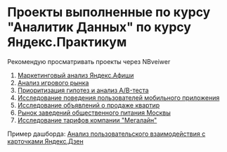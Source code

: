 # Проекты выполненные по курсу "Аналитик Данных" по курсу Яндекс.Практикум

Рекомендую просматривать проекты через NBveiwer

1. [Маркетинговый анализ Яндекс.Афиши](https://nbviewer.jupyter.org/github/RomanBayramov/practicum/blob/main/business_performance_analysis_project/project_business_performance_analysis_BR.ipynb)
2. [Анализ игрового рынка](https://nbviewer.jupyter.org/github/RomanBayramov/practicum/blob/main/game_project/game_project_BR.ipynb)
3. [Приоритизация гипотез и анализ А/B-теста](https://nbviewer.jupyter.org/github/RomanBayramov/practicum/blob/main/hypothesis_ab-test_project/hypothesis_ab-test_BR.ipynb)
4. [Исследование поведения пользователей мобильного приложения](https://nbviewer.jupyter.org/github/RomanBayramov/practicum/blob/main/mobile_app_project/mobile_app_BR.ipynb)
5. [Исследование объявлений о продаже квартир](https://nbviewer.jupyter.org/github/RomanBayramov/practicum/blob/main/real_estate_project/real_estate_project_BR.ipynb)
6. [Рынок заведений общественного питания Москвы](https://nbviewer.jupyter.org/github/RomanBayramov/practicum/blob/main/restaurant_project/restaurant_project_BR.ipynb)
7. [Исследование тарифов компании "Мегалайн"](https://nbviewer.jupyter.org/github/RomanBayramov/practicum/blob/main/telecom_project/telecom_project_BR.ipynb)


Пример дашборда:
[Анализ пользовательского взаимодействия с карточками Яндекс.Дзен](https://public.tableau.com/app/profile/roman.bayramov/viz/Yandex_ZenProjectv_2/Dashboard1)
